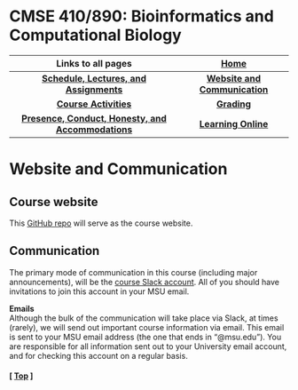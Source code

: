 # CMSE 410/890: Bioinformatics and Computational Biology

| Links to all pages | [Home](https://github.com/krishnanlab/teaching/blob/master/2021-spring_compbio/README.md) |
| :-: | :-: |
| [**Schedule, Lectures, and Assignments**](https://github.com/krishnanlab/teaching/blob/master/2021-spring_compbio/schedule-lectures-assignments.md) | [**Website and Communication**](https://github.com/krishnanlab/teaching/blob/master/2021-spring_compbio/website-communication.md) |
| [**Course Activities**](https://github.com/krishnanlab/teaching/blob/master/2021-spring_compbio/course-activities.md) | [**Grading**](https://github.com/krishnanlab/teaching/blob/master/2021-spring_compbio/grading.md) |
| [**Presence, Conduct, Honesty, and Accommodations**](https://github.com/krishnanlab/teaching/blob/master/2021-spring_compbio/policies.md) | [**Learning Online**](https://github.com/krishnanlab/teaching/blob/master/2021-spring_compbio/learning-online.md) |

# Website and Communication

## Course website
This [GitHub repo](https://github.com/krishnanlab/teaching/tree/master/2021-spring_compbio) will serve as the course website.  

## Communication
The primary mode of communication in this course (including major announcements), will be the [course Slack account](https://compbio2021.slack.com). All of you should have invitations to join this account in your MSU email.  

**Emails**  
Although the bulk of the communication will take place via Slack, at times (rarely), we will send out important course information via email. This email is sent to your MSU email address (the one that ends in “@msu.edu”). You are responsible for all information sent out to your University email account, and for checking this account on a regular basis.

#### \[ [Top](https://github.com/krishnanlab/teaching/blob/master/2021-spring_compbio/README.md#cmse-410-890-bioinformatics-and-computational-biology) ]

